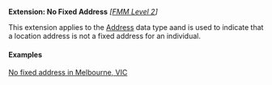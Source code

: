 **Extension: No Fixed Address**  *[[FMM Level 2](guidance.html)]*

This extension applies to the [Address](http://hl7.org/fhir/R4/datatypes.html#Address) data type aand is used to indicate that a location address is not a fixed address for an individual.

#### Examples

[No fixed address in Melbourne, VIC](Patient-address-example2.html)
